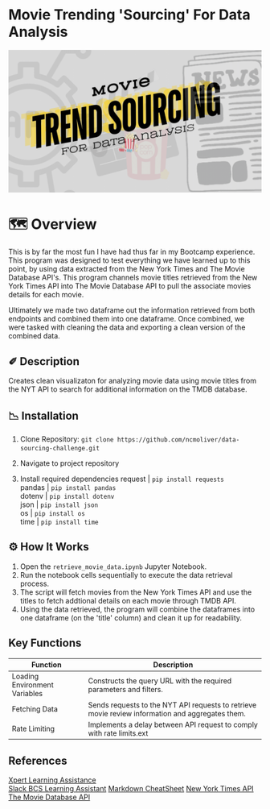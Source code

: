 # Movie Trending 'Sourcing' For Data Analysis
![Logo for assignment of movie related images](logo.gif)
# 🗺️ Overview
This is by far the most fun I have had thus far in my Bootcamp experience. This program was designed to test everything we have learned up to this point, by using data extracted from the New York Times and The Movie Database API's. This program channels movie titles retrieved from the New York Times API into The Movie Database API to pull the associate movies details for each movie. 

Ultimately we made two dataframe out the information retrieved from both endpoints and combined them into one dataframe. Once combined, we were tasked with cleaning the data and exporting a clean version of the combined data. 
## ✐ Description
Creates clean visualizaton for analyzing movie data using movie titles from the NYT API to search for additional information on the TMDB database. 
## 📉 Installation 
1. Clone Repository: `git clone https://github.com/ncmoliver/data-sourcing-challenge.git`   

2. Navigate to project repository    

3. Install required dependencies
request | `pip install requests`    
pandas | `pip install pandas`   
dotenv | `pip install dotenv`    
json | `pip install json`    
os | `pip install os`    
time | `pip install time`

## ⚙️ How It Works
1. Open the `retrieve_movie_data.ipynb` Jupyter Notebook.
2. Run the notebook cells sequentially to execute the data retrieval process.
3. The script will fetch movies from the New York Times API and use the titles to fetch addtional details on each movie through TMDB API.
4. Using the data retrieved, the program will combine the dataframes into one dataframe (on the 'title' column) and clean it up for readability.
## Key Functions
| Function | Description |
| ----------- | ----------- |
| Loading Environment Variables | Constructs the query URL with the required parameters and filters. |
| Fetching Data | Sends requests to the NYT API requests to retrieve movie review information and aggregates them. |
| Rate Limiting | Implements a delay between API request to comply with rate limits.ext |
## References
[Xpert Learning Assistance](https://bootcampspot.instructure.com/courses/6028/external_tools/313)    
[Slack BCS Learning Assistant](https://slack.com)
[Markdown CheatSheet](https://www.markdownguide.org/cheat-sheet/)
[New York Times API](https://developer.nytimes.com/docs/movie-reviews-api/1/overview)
[The Movie Database API](https://developer.themoviedb.org/reference/intro/getting-started)